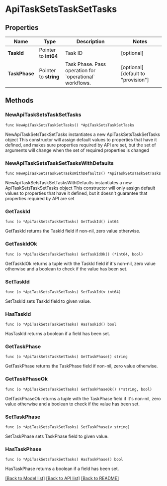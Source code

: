 # ApiTaskSetsTaskSetTasks

## Properties

Name | Type | Description | Notes
------------ | ------------- | ------------- | -------------
**TaskId** | Pointer to **int64** | Task ID | [optional] 
**TaskPhase** | Pointer to **string** | Task Phase. Pass operation for &#x60;operational&#x60; workflows. | [optional] [default to "provision"]

## Methods

### NewApiTaskSetsTaskSetTasks

`func NewApiTaskSetsTaskSetTasks() *ApiTaskSetsTaskSetTasks`

NewApiTaskSetsTaskSetTasks instantiates a new ApiTaskSetsTaskSetTasks object
This constructor will assign default values to properties that have it defined,
and makes sure properties required by API are set, but the set of arguments
will change when the set of required properties is changed

### NewApiTaskSetsTaskSetTasksWithDefaults

`func NewApiTaskSetsTaskSetTasksWithDefaults() *ApiTaskSetsTaskSetTasks`

NewApiTaskSetsTaskSetTasksWithDefaults instantiates a new ApiTaskSetsTaskSetTasks object
This constructor will only assign default values to properties that have it defined,
but it doesn't guarantee that properties required by API are set

### GetTaskId

`func (o *ApiTaskSetsTaskSetTasks) GetTaskId() int64`

GetTaskId returns the TaskId field if non-nil, zero value otherwise.

### GetTaskIdOk

`func (o *ApiTaskSetsTaskSetTasks) GetTaskIdOk() (*int64, bool)`

GetTaskIdOk returns a tuple with the TaskId field if it's non-nil, zero value otherwise
and a boolean to check if the value has been set.

### SetTaskId

`func (o *ApiTaskSetsTaskSetTasks) SetTaskId(v int64)`

SetTaskId sets TaskId field to given value.

### HasTaskId

`func (o *ApiTaskSetsTaskSetTasks) HasTaskId() bool`

HasTaskId returns a boolean if a field has been set.

### GetTaskPhase

`func (o *ApiTaskSetsTaskSetTasks) GetTaskPhase() string`

GetTaskPhase returns the TaskPhase field if non-nil, zero value otherwise.

### GetTaskPhaseOk

`func (o *ApiTaskSetsTaskSetTasks) GetTaskPhaseOk() (*string, bool)`

GetTaskPhaseOk returns a tuple with the TaskPhase field if it's non-nil, zero value otherwise
and a boolean to check if the value has been set.

### SetTaskPhase

`func (o *ApiTaskSetsTaskSetTasks) SetTaskPhase(v string)`

SetTaskPhase sets TaskPhase field to given value.

### HasTaskPhase

`func (o *ApiTaskSetsTaskSetTasks) HasTaskPhase() bool`

HasTaskPhase returns a boolean if a field has been set.


[[Back to Model list]](../README.md#documentation-for-models) [[Back to API list]](../README.md#documentation-for-api-endpoints) [[Back to README]](../README.md)


